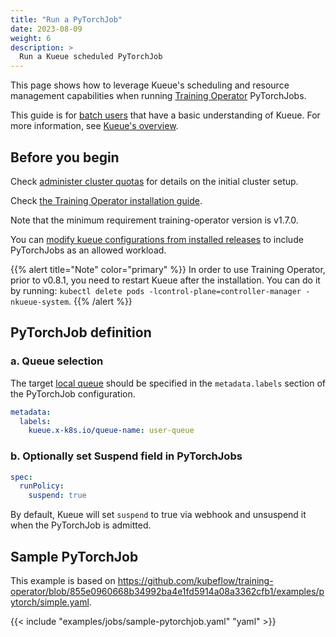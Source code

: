 ```yaml
---
title: "Run a PyTorchJob"
date: 2023-08-09
weight: 6
description: >
  Run a Kueue scheduled PyTorchJob
---
```


This page shows how to leverage Kueue's scheduling and resource management capabilities when running [Training Operator](https://www.kubeflow.org/docs/components/training/pytorch/) PyTorchJobs.

This guide is for [batch users](/docs/tasks#batch-user) that have a basic understanding of Kueue. For more information, see [Kueue's overview](/docs/overview).

## Before you begin

Check [administer cluster quotas](/docs/tasks/manage/administer_cluster_quotas) for details on the initial cluster setup.

Check [the Training Operator installation guide](https://github.com/kubeflow/training-operator#installation).

Note that the minimum requirement training-operator version is v1.7.0.

You can [modify kueue configurations from installed releases](/docs/installation#install-a-custom-configured-released-version) to include PyTorchJobs as an allowed workload.

{{% alert title="Note" color="primary" %}}
In order to use Training Operator, prior to v0.8.1, you need to restart Kueue after the installation.
You can do it by running: `kubectl delete pods -lcontrol-plane=controller-manager -nkueue-system`.
{{% /alert %}}

## PyTorchJob definition

### a. Queue selection

The target [local queue](/docs/concepts/local_queue) should be specified in the `metadata.labels` section of the PyTorchJob configuration.

```yaml
metadata:
  labels:
    kueue.x-k8s.io/queue-name: user-queue
```

### b. Optionally set Suspend field in PyTorchJobs

```yaml
spec:
  runPolicy:
    suspend: true
```

By default, Kueue will set `suspend` to true via webhook and unsuspend it when the PyTorchJob is admitted.

## Sample PyTorchJob

This example is based on https://github.com/kubeflow/training-operator/blob/855e0960668b34992ba4e1fd5914a08a3362cfb1/examples/pytorch/simple.yaml.

{{< include "examples/jobs/sample-pytorchjob.yaml" "yaml" >}}






